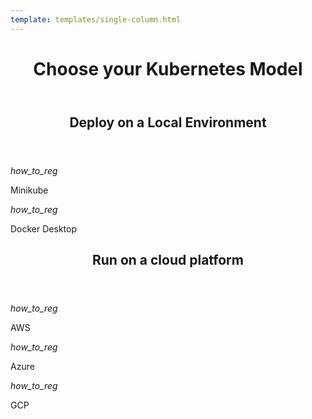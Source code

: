 ```yaml
---
template: templates/single-column.html
---
```


<link href="https://fonts.googleapis.com/icon?family=Material+Icons" rel="stylesheet" />
<div>
    <header>
        <h1>Choose your Kubernetes Model</h1>
    </header>
        <div>
        <header>
        <h2> Deploy on a Local Environment</h2>
        </header></div>
        <div class="content"> 
            <!-- begin card -->
            <div class="card" onclick="location.href='../../deploy/minikube';">
	              <div class="line"></div>
         	      <div class="icon">
		                 <i class="material-icons md-36">how_to_reg</i>
	              </div>
                <div class="card-content" >
              	    <p class="title">Minikube</p>
              			<a href="http://www.google.com"></a>
                </div>
            </div>
            <!-- end card -->
            <!-- begin card -->
            <div class="card" onclick="location.href='../../deploy/docker';">
                <div class="line"></div>
                <div class="icon">
                    <i class="material-icons md-36">how_to_reg</i>
                </div>
                <div class="card-content">
                    <p class="title">Docker Desktop</p>
                </div>
            </div></div>
            <!-- end card -->
            <div>
        <header>
        <h2> Run on a cloud platform</h2>
        </header></div>
        <div class="content"> 
            <!-- begin card -->
            <div class="card" onclick="location.href='aws';">
	              <div class="line"></div>
         	      <div class="icon">
		                 <i class="material-icons md-36">how_to_reg</i>
	              </div>
                <div class="card-content" >
              	    <p class="title">AWS</p>
              			<a href="http://www.google.com"></a>
                </div>
            </div>
            <!-- end card -->
            <!-- begin card -->
            <div class="card" onclick="location.href='learn/logging-in-to-your-application-via-identity-server-using-facebook-credentials';">
            <div class="line"></div>
            <div class="icon">
                <i class="material-icons md-36">how_to_reg</i>
            </div>
            <div class="card-content">
                <p class="title">Azure</p>
            </div></div>
            <!-- end card -->
            <!-- begin card -->
        <div class="card" onclick="location.href='';">
                <div class="line"></div>
                <div class="icon">
                        <i class="material-icons md-36">how_to_reg</i>
                </div>
            <div class="card-content" >
                <p class="title">GCP</p>
                    <a href="http://www.google.com"></a>
            </div>
        </div>
        <!-- end card -->
            </div></div>